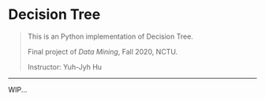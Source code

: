 # Decision Tree

> This is an Python implementation of Decision Tree.
>
> Final project of *Data Mining*, Fall 2020, NCTU.
>
> Instructor: Yuh-Jyh Hu

---

WIP...